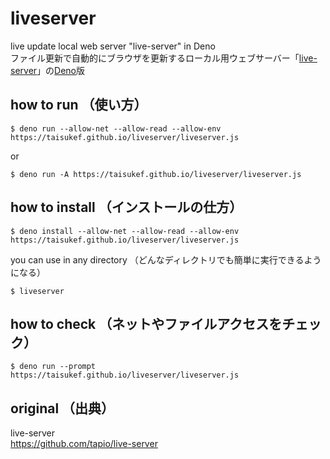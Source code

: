 # liveserver
live update local web server "live-server" in Deno  
ファイル更新で自動的にブラウザを更新するローカル用ウェブサーバー「[live-server](https://github.com/tapio/live-server)」の[Deno](https://deno.land/)版  

## how to run （使い方）
```
$ deno run --allow-net --allow-read --allow-env https://taisukef.github.io/liveserver/liveserver.js
```
or
```
$ deno run -A https://taisukef.github.io/liveserver/liveserver.js
```

## how to install （インストールの仕方）
```
$ deno install --allow-net --allow-read --allow-env https://taisukef.github.io/liveserver/liveserver.js
```
you can use in any directory （どんなディレクトリでも簡単に実行できるようになる）
```
$ liveserver
```

## how to check （ネットやファイルアクセスをチェック）
```
$ deno run --prompt https://taisukef.github.io/liveserver/liveserver.js
```

## original （出典）
live-server  
https://github.com/tapio/live-server  
